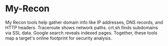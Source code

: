 # My-Recon
My Recon tools help gather domain info like IP addresses, DNS records, and HTTP headers. Traceroute shows network paths. crt.sh finds subdomains via SSL data. Google search reveals indexed pages. Together, these tools map a target's online footprint for security analysis.
